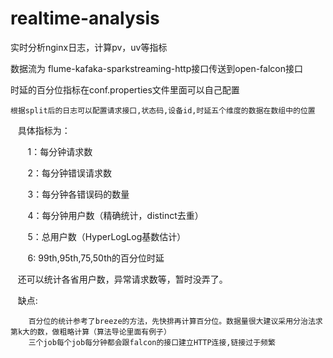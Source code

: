 # realtime-analysis
实时分析nginx日志，计算pv，uv等指标


数据流为 flume-kafaka-sparkstreaming-http接口传送到open-falcon接口

时延的百分位指标在conf.properties文件里面可以自己配置

    根据split后的日志可以配置请求接口,状态码,设备id,时延五个维度的数据在数组中的位置

    具体指标为：
    
        1：每分钟请求数
        
        2：每分钟错误请求数
        
        3：每分钟各错误码的数量
        
        4：每分钟用户数（精确统计，distinct去重）
        
        5：总用户数（HyperLogLog基数估计）
        
        6: 99th,95th,75,50th的百分位时延
        
    还可以统计各省用户数，异常请求数等，暂时没弄了。
    
    缺点:
    
        百分位的统计参考了breeze的方法，先快排再计算百分位。数据量很大建议采用分治法求第k大的数，做粗略计算（算法导论里面有例子）
        三个job每个job每分钟都会跟falcon的接口建立HTTP连接,链接过于频繁
        
        

